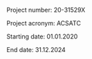 Project number:   20-31529X

Project acronym: 	ACSATC

Starting date: 	01.01.2020

End date: 	31.12.2024
